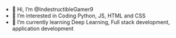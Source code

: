 - 👋 Hi, I’m @IndestructibleGamer9
- 👀 I’m interested in Coding Python, JS, HTML and CSS
- 🌱 I’m currently learning Deep Learning, Full stack development, application development

